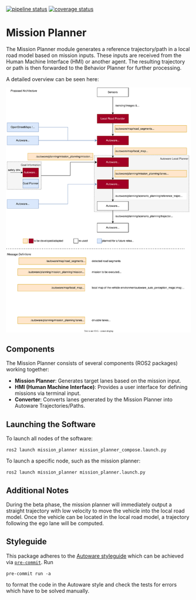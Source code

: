 [![pipeline status](https://gitlab.com/driveblocks/mod_mission_planner/badges/dev/pipeline.svg)](https://gitlab.com/driveblocks/mod_mission_planner/-/commits/dev)
[![coverage status](https://gitlab.com/driveblocks/mod_mission_planner/badges/dev/coverage.svg)](https://gitlab.com/driveblocks/mod_mission_planner/-/commits/dev)

# Mission Planner

The Mission Planner module generates a reference trajectory/path in a local road model based on mission inputs. These inputs are received from the Human Machine Interface (HMI) or another agent. The resulting trajectory or path is then forwarded to the Behavior Planner for further processing.

A detailed overview can be seen here:

![mapless_architecture](images/mapless_architecture.svg)

## Components

The Mission Planner consists of several components (ROS2 packages) working together:

- **Mission Planner**: Generates target lanes based on the mission input.
- **HMI (Human Machine Interface)**: Provides a user interface for defining missions via terminal input.
- **Converter**: Converts lanes generated by the Mission Planner into Autoware Trajectories/Paths.

## Launching the Software

To launch all nodes of the software:

```
ros2 launch mission_planner mission_planner_compose.launch.py
```

To launch a specific node, such as the mission planner:

```
ros2 launch mission_planner mission_planner.launch.py
```

## Additional Notes

During the beta phase, the mission planner will immediately output a straight trajectory with low velocity to move the vehicle into the local road model. Once the vehicle can be located in the local road model, a trajectory following the ego lane will be computed.

## Styleguide

This package adheres to the [Autoware styleguide](https://autowarefoundation.github.io/autoware-documentation/main/contributing/coding-guidelines/languages/cpp/) which can be achieved via [`pre-commit`](https://autowarefoundation.github.io/autoware-documentation/pr-347/contributing/pull-request-guidelines/ci-checks/#pre-commit). Run

```
pre-commit run -a
```

to format the code in the Autoware style and check the tests for errors which have to be solved manually.
